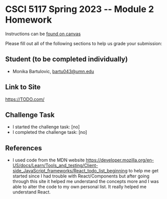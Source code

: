 # CSCI 5117 Spring 2023 -- Module 2 Homework


Instructions can be [found on canvas](https://canvas.umn.edu/courses/355584/pages/homework-2)

Please fill out all of the following sections to help us grade your submission:

## Student (to be completed individually)

* Monika Bartulovic, bartu043@umn.edu

## Link to Site

<https://TODO.com/>

## Challenge Task

* I started the challenge task: [no]
* I completed the challenge task: [no]


## References
* I used code from the MDN website https://developer.mozilla.org/en-US/docs/Learn/Tools_and_testing/Client-side_JavaScript_frameworks/React_todo_list_beginning to help me get started since I had trouble with React/Components but after going through this site it
helped me understand the concepts more and I was able to alter the code to my own personal list. It really helped me understand React.